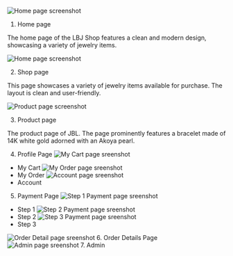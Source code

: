 ![Home page screenshot](Screenshot_homepage.png)

 1. Home page
   
The home page of the LBJ Shop features a clean and modern design, showcasing a variety of jewelry items.

![Home page screenshot](Screenshot_shoppage.png)

 2. Shop page
   
This page showcases a variety of jewelry items available for purchase. The layout is clean and user-friendly.

![Product page screenshot](Screenshot_productpage.png)

 3. Product page
   
The product page of JBL. The page prominently features a bracelet made of 14K white gold adorned with an Akoya pearl.

 4. Profile Page
 ![My Cart page sreenshot](Screenshot_mycart.png)
- My Cart
  ![My Order page sreenshot](Screenshot_myorder.png)
- My Order
 ![Account page sreenshot](Screenshot_account.png)
- Account
 5. Payment Page
  ![Step 1 Payment page sreenshot](Screenshot_step1.png)
 - Step 1
   ![Step 2 Payment page sreenshot](Screenshot_step2.png)
 - Step 2
    ![Step 3 Payment page sreenshot](Screenshot_step3.png)
 - Step 3

![Order Detail page sreenshot](Screenshot_orderdetail.png)
 6. Order Details Page
![Admin page sreenshot](Screenshot_admin.png)
 7. Admin